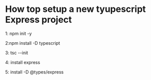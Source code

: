 # How top setup  a new tyupescript Express project

1: npm init -y


2:npm install -D typescript


3: tsc --init 


4: install express

5: install  -D @types/express

